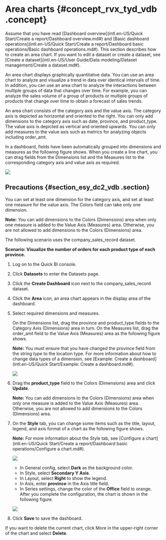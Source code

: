 # Area charts {#concept_rvx_tyd_vdb .concept}

Assume that you have read [Dashboard overview](intl.en-US/Quick Start/Create a report/Dashboard overview.md#) and [Basic dashboard operations](intl.en-US/Quick Start/Create a report/Dashboard basic operations/Basic dashboard operations.md#). This section describes how to create an area chart. If you want to edit a dataset or create a dataset, see [Create a dataset](intl.en-US/User Guide/Data modeling/Dataset management/Create a dataset.md#).

An area chart displays graphically quantitative data. You can use an area chart to analyze and visualize a trend in data over identical intervals of time. In addition, you can use an area chart to analyze the interactions between multiple groups of data that changes over time. For example, you can analyze the sales volume of a group of products or multiple groups of products that change over time to obtain a forecast of sales trends.

An area chart consists of the category axis and the value axis. The category axis is depicted as horizontal and oriented to the right. You can only add dimensions to the category axis such as date, province, and product\_type. The value axis is depicted as vertical and oriented upwards. You can only add measures to the value axis such as metrics for analyzing objects including order\_amt.

In a dashboard, fields have been automatically grouped into dimensions and measures as the following figure shows. When you create a line chart, you can drag fields from the Dimensions list and the Measures list to the corresponding category axis and value axis as required.

![](http://static-aliyun-doc.oss-cn-hangzhou.aliyuncs.com/assets/img/9125/15447735771677_en-US.png)

## Precautions {#section_esy_dc2_vdb .section}

You can set at least one dimension for the category axis, and set at least one measure for the value axis. The Colors field can take only one dimension.

**Note:** You can add dimensions to the Colors \(Dimensions\) area when only one measure is added to the Value Axis \(Measures\) area. Otherwise, you are not allowed to add dimensions to the Colors \(Dimensions\) area.

The following scenario uses the company\_sales\_record dataset.

**Scenario: Visualize the number of orders for each product type of each province.**

1.  Log on to the Quick BI console.
2.  Click **Datasets** to enter the Datasets page.
3.  Click the **Create Dashboard** icon next to the company\_sales\_record dataset.
4.  Click the **Area** icon, an area chart appears in the display area of the dashboard.
5.  Select required dimensions and measures.

    On the Dimensions list, drag the province and product\_type fields to the Category Axis \(Dimensions\) area in turn. On the Measures list, drag the order\_amt field to the Value Axis \(Measures\) area as the following figure shows.

    **Note:** You must ensure that you have changed the province field from the string type to the location type. For more information about how to change data types of a dimension, see [Example: Create a dashboard](intl.en-US/Quick Start/Example: Create a dashboard.md#).

    ![](http://static-aliyun-doc.oss-cn-hangzhou.aliyuncs.com/assets/img/9125/15447735771679_en-US.png)

6.  Drag the **product\_type** field to the Colors \(Dimensions\) area and click **Update**.

    **Note:** You can add dimensions to the Colors \(Dimensions\) area when only one measure is added to the Value Axis \(Measures\) area. Otherwise, you are not allowed to add dimensions to the Colors \(Dimensions\) area.

7.  On the **Style** tab, you can change some items such as the title, layout, legend, and axis format of a chart as the following figure shows.

    **Note:** For more information about the Style tab, see [Configure a chart](intl.en-US/Quick Start/Create a report/Dashboard basic operations/Configure a chart.md#).

    ![](http://static-aliyun-doc.oss-cn-hangzhou.aliyuncs.com/assets/img/9125/15447735781680_en-US.png)

    -   In General config, select **Dark** as the background color.
    -   In Style, select **Secondary Y Axis**.
    -   In Layout, select **Right** to show the legend.
    -   In Axis, enter **province** in the Axis title field.
    -   In Series settings, change the color of the **Office** field to orange.
    After you complete the configuration, the chart is shown in the following figure.

    ![](http://static-aliyun-doc.oss-cn-hangzhou.aliyuncs.com/assets/img/9125/15447735781682_en-US.png)

8.  Click **Save** to save the dashboard.

If you want to delete the current chart, click More in the upper-right corner of the chart and select **Delete**.

